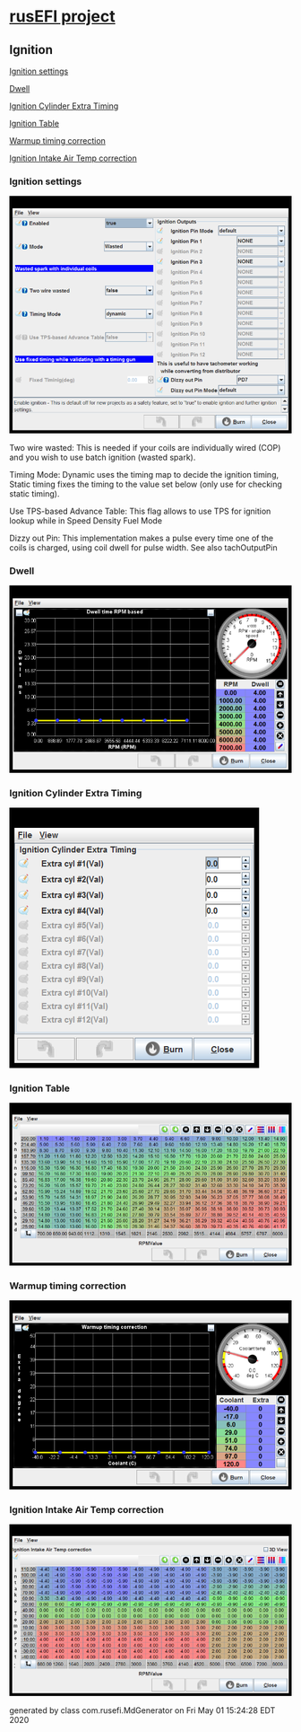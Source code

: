# [rusEFI project](rusEFI-project)
## Ignition
[Ignition settings](#ignition-settings)

[Dwell](#dwell)

[Ignition Cylinder Extra Timing](#ignition-cylinder-extra-timing)

[Ignition Table](#ignition-table)

[Warmup timing correction](#warmup-timing-correction)

[Ignition Intake Air Temp correction](#ignition-intake-air-temp-correction)

### Ignition settings
![x](Overview/TS_generated/dialog_Ignition_settings.png)

Two wire wasted: This is needed if your coils are individually wired (COP) and you wish to use batch ignition (wasted spark).

Timing Mode: Dynamic uses the timing map to decide the ignition timing, Static timing fixes the timing to the value set below (only use for checking static timing).

Use TPS-based Advance Table: This flag allows to use TPS for ignition lookup while in Speed Density Fuel Mode

Dizzy out Pin: This implementation makes a pulse every time one of the coils is charged, using coil dwell for pulse width. See also tachOutputPin

### Dwell
![x](Overview/TS_generated/dialog_Dwell.png)

### Ignition Cylinder Extra Timing
![x](Overview/TS_generated/dialog_Ignition_Cylinder_Extra_Timing.png)

### Ignition Table
![x](Overview/TS_generated/dialog_Ignition_Table.png)

### Warmup timing correction
![x](Overview/TS_generated/dialog_Warmup_timing_correction.png)

### Ignition Intake Air Temp correction
![x](Overview/TS_generated/dialog_Ignition_Intake_Air_Temp_correction.png)


generated by class com.rusefi.MdGenerator on Fri May 01 15:24:28 EDT 2020
